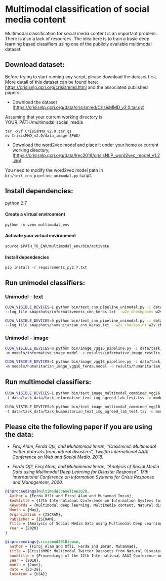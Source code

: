 # Multimodal classification of social media content

Multimodal classification for social media content is an important problem. There is also a lack of resources. The idea here is to train a basic deep learning based classifiers using one of the publicly available multimodal dataset.

## Download dataset:
Before trying to start running any script, please download the dataset first. More detail of this dataset can be found here: https://crisisnlp.qcri.org/crisismmd.html and the associated published papers.

* Download the dataset (https://crisisnlp.qcri.org/data/crisismmd/CrisisMMD_v2.0.tar.gz)

Assuming that your current working directory is YOUR_PATH/multimodal_social_media
```
tar -xvf CrisisMMD_v2.0.tar.gz
mv CrisisMMD_v2.0/data_image $PWD/
```

* Download the word2vec model and place it under your home or current working directory, (https://crisisnlp.qcri.org/data/lrec2016/crisisNLP_word2vec_model_v1.2.zip)

You need to modify the word2vec model path in ```bin/text_cnn_pipeline_unimodal.py``` script. 

## Install dependencies:
python 2.7

#### Create a virtual environment
```
python -m venv multimodal_env
```
#### Activate your virtual environment
```
source $PATH_TO_ENV/multimodal_env/bin/activate
```

#### Install dependencies
```
pip install -r requirements_py2.7.txt
```

## Run unimodel classifiers:

### Unimodel - text

```bash
CUDA_VISIBLE_DEVICES=1 python bin/text_cnn_pipeline_unimodal.py -i data/task_data/task_informative_text_img_agreed_lab_train.tsv -v data/task_data/task_informative_text_img_agreed_lab_dev.tsv -t data/task_data/task_informative_text_img_agreed_lab_test.tsv \
--log_file snapshots/informativeness_cnn_keras.txt --w2v_checkpoint w2v_checkpoint/word_emb_informative_keras.model -m models/informativeness_cnn_keras.model -l labeled/informativeness_labeled_cnn.tsv -o results/informativeness_results_cnn.txt >&log/text_info_cnn.txt &

CUDA_VISIBLE_DEVICES=0 python bin/text_cnn_pipeline_unimodal.py -i data/task_data/task_humanitarian_text_img_agreed_lab_train.tsv -v data/task_data/task_humanitarian_text_img_agreed_lab_dev.tsv -t data/task_data/task_humanitarian_text_img_agreed_lab_test.tsv \
--log_file snapshots/humanitarian_cnn_keras.txt --w2v_checkpoint w2v_checkpoint/word_emb_humanitarian_keras.model -m models/humanitarian_cnn_keras.model -l labeled/humanitarian_labeled_cnn.tsv -o results/humanitarian_results_cnn.txt >&log/text_hum_cnn.txt &

```
### Unimodel - image

```bash
CUDA_VISIBLE_DEVICES=0 python bin/image_vgg16_pipeline.py -i data/task_data/task_informative_text_img_agreed_lab_train.tsv -v data/task_data/task_informative_text_img_agreed_lab_dev.tsv -t data/task_data/task_informative_text_img_agreed_lab_test.tsv  \
-m models/informative_image.model -o results/informative_image_results_cnn_keras.txt >& log/informative_img_keras_vgg.log &

CUDA_VISIBLE_DEVICES=1 python bin/image_vgg16_pipeline.py -i data/task_data/task_humanitarian_text_img_agreed_lab_train.tsv -v data/task_data/task_humanitarian_text_img_agreed_lab_dev.tsv -t data/task_data/task_humanitarian_text_img_agreed_lab_test.tsv \
-m models/humanitarian_image_vgg16_ferda.model -o results/humanitarian_image_vgg16.txt >& log/humanitarian_img_vgg16_ferda.log &

```


## Run multimodel classifiers:

```bash
CUDA_VISIBLE_DEVICES=1 python bin/text_image_multimodal_combined_vgg16.py -i data/task_data/task_informative_text_img_agreed_lab_train.tsv -v data/task_data/task_informative_text_img_agreed_lab_dev.tsv \
-t data/task_data/task_informative_text_img_agreed_lab_test.tsv -m models/info_multimodal_paired_agreed_lab.model -o results/info_multimodal_results_cnn_paired_agreed_lab.txt --w2v_checkpoint w2v_checkpoint/data_w2v_info_paired_agreed_lab.model --label_index 6 >& log/info_multimodal_paired_agreed_lab.log &

CUDA_VISIBLE_DEVICES=0 python bin/text_image_multimodal_combined_vgg16.py -i data/task_data/task_humanitarian_text_img_agreed_lab_train.tsv -v data/task_data/task_humanitarian_text_img_agreed_lab_dev.tsv \
-t data/task_data/task_humanitarian_text_img_agreed_lab_test.tsv -m models/hum_multimodal_paired_agreed_lab.model -o results/hum_multimodal_results_cnn_paired_agreed_lab.txt --w2v_checkpoint w2v_checkpoint/data_w2v_hum_paired_agreed_lab.model --label_index 6 >& log/hum_multimodal_paired_agreed_lab.log &

```


## Please cite the following paper if you are using the data:

* *Firoj Alam, Ferda Ofli, and Muhammad Imran, "Crisismmd: Multimodal twitter datasets from natural disasters", Twelfth International AAAI Conference on Web and Social Media. 2018.*

* *Ferda Ofli, Firoj Alam, and Muhammad Imran, "Analysis of Social Media Data using Multimodal Deep Learning for Disaster Response", 17th International Conference on Information Systems for Crisis Response and Management, 2020.*

```bib
@inproceedings{multimodalbaseline2020,
  Author = {Ferda Ofli and Firoj Alam and Muhammad Imran},
  Booktitle = {17th International Conference on Information Systems for Crisis Response and Management},
  Keywords = {Multimodal deep learning, Multimedia content, Natural disasters, Crisis Computing, Social media},
  Month = {May},
  Organization = {ISCRAM},
  Publisher = {ISCRAM},
  Title = {Analysis of Social Media Data using Multimodal Deep Learning for Disaster Response},
  Year = {2020}
}

@inproceedings{crisismmd2018icwsm,
  author = {Firoj Alam and Ofli, Ferda and Imran, Muhammad},
  title = {CrisisMMD: Multimodal Twitter Datasets from Natural Disasters},
  booktitle = {Proceedings of the 12th International AAAI Conference on Web and Social Media (ICWSM)},
  year = {2018},
  month = {June},
  date = {23-28},
  location = {USA}}

```
